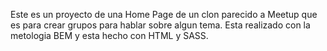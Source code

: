 Este es un proyecto de una Home Page de  un clon parecido a Meetup que es para crear grupos para hablar sobre algun tema. Esta realizado con la metologia BEM y esta hecho con HTML y SASS. 

